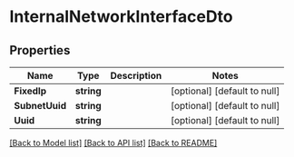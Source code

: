 # InternalNetworkInterfaceDto

## Properties
Name | Type | Description | Notes
------------ | ------------- | ------------- | -------------
**FixedIp** | **string** |  | [optional] [default to null]
**SubnetUuid** | **string** |  | [optional] [default to null]
**Uuid** | **string** |  | [optional] [default to null]

[[Back to Model list]](../README.md#documentation-for-models) [[Back to API list]](../README.md#documentation-for-api-endpoints) [[Back to README]](../README.md)


